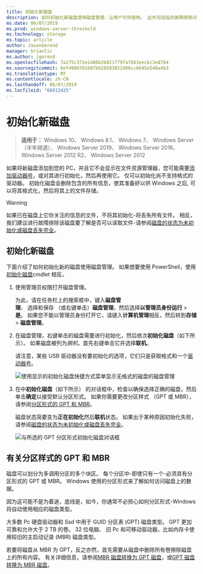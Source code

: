 ```yaml
---
title: 初始化新磁盘
description: 如何初始化新磁盘使用磁盘管理，让用户可供使用。 此外包括指向故障排除问题。
ms.date: 06/07/2019
ms.prod: windows-server-threshold
ms.technology: storage
ms.topic: article
author: JasonGerend
manager: brianlic
ms.author: jgerend
ms.openlocfilehash: 7a275c372e1486b26821f797a7663eecbc3e8784
ms.sourcegitcommit: 6ef4986391607bb28593852d06cc6645e548a4b3
ms.translationtype: MT
ms.contentlocale: zh-CN
ms.lasthandoff: 06/07/2019
ms.locfileid: "66812425"
---
```

# <a name="initialize-new-disks"></a>初始化新磁盘

> **适用于：** Windows 10、 Windows 8.1、 Windows 7、 Windows Server （半年频道）、 Windows Server 2019、 Windows Server 2016、 Windows Server 2012 R2、 Windows Server 2012

如果将新磁盘添加到您的 PC，并且它不会显示在文件资源管理器，您可能需要[添加驱动器号](change-a-drive-letter.md)，或对其进行初始化，然后再使用它。 仅可以初始化尚不支持格式的驱动器。 初始化磁盘会删除包含的所有信息，使其准备好以供 Windows 之后, 可以将其格式化，然后将其上的文件存储。

> [!WARNING]
> 如果已在磁盘上它你关注的信息的文件，不将其初始化-将丢失所有文件。 相反，我们建议进行故障排除该磁盘要了解是否可以读取文件-请参阅[磁盘的状态为未初始化或磁盘丢失完全](troubleshooting-disk-management.md#a-disks-status-is-not-initialized-or-the-disk-is-missing)。

## <a name="to-initialize-new-disks"></a>初始化新磁盘

下面介绍了如何初始化新的磁盘使用磁盘管理。 如果想要使用 PowerShell，使用[初始化磁盘](https://docs.microsoft.com/powershell/module/storage/initialize-disk)cmdlet 相反。

1. 使用管理员权限打开磁盘管理。 
 
    为此，请在任务栏上的搜索框中，键入**磁盘管理**、 选择和保存 （或右键单击）**磁盘管理**，然后选择**以管理员身份运行** > **是**。 如果您不能以管理员身份打开它，请键入**计算机管理**相反，然后转到**存储** > **磁盘管理**。
1. 在磁盘管理，右键单击的磁盘需要进行初始化，然后依次**初始化磁盘**（如下所示）。 如果磁盘被列为*脱机*，首先右键单击它并选择**联机**。

     请注意，某些 USB 驱动器没有要初始化的选项，它们只是获取格式和一个[驱动器号](change-a-drive-letter.md)。

    ![使用显示的初始化磁盘快捷方式菜单显示无格式的磁盘的磁盘管理](media/uninitialized-disk.PNG)
2. 在中**初始化磁盘**（如下所示） 的对话框中，检查以确保选择正确的磁盘，然后单击**确定**以接受默认分区形式。 如果你需要更改分区样式 （GPT 或 MBR），请参阅[分区形式的 GPT 和 MBR](#about-partition-styles---gpt-and-mbr)。

     磁盘状态简要变为**正在初始化**然后**联机**状态。 如果出于某种原因初始化失败，请参阅[磁盘的状态为未初始化或磁盘丢失完全](troubleshooting-disk-management.md#a-disks-status-is-not-initialized-or-the-disk-is-missing)。

    ![与所选的 GPT 分区形式初始化磁盘对话框](media/initialize-disk.PNG)

## <a name="about-partition-styles---gpt-and-mbr"></a>有关分区样式的 GPT 和 MBR

磁盘可以划分为多调用分区的多个块区。 每个分区中-即使只有一个-必须具有分区形式的 GPT 或 MBR。 Windows 使用的分区形式来了解如何访问磁盘上的数据。

因为这可能不是为着迷，底线是，如今，你通常不必担心如何分区形式-Windows 将自动使用相应的磁盘类型。

大多数 Pc 硬盘驱动器和 Ssd 中用于 GUID 分区表 (GPT) 磁盘类型。 GPT 更加可靠和允许大于 2 TB 的卷。 32 位电脑、 旧 Pc 和可移动驱动器，比如内存卡使用较旧的主启动记录 (MBR) 磁盘类型。

若要将磁盘从 MBR 为 GPT，反之亦然，首先需要从磁盘中删除所有卷擦除磁盘上的所有内容。 有关详细信息，请参阅[MBR 磁盘转换为 GPT 磁盘](change-an-mbr-disk-into-a-gpt-disk.md)，或[GPT 磁盘转换为 MBR 磁盘](change-a-gpt-disk-into-an-mbr-disk.md)。